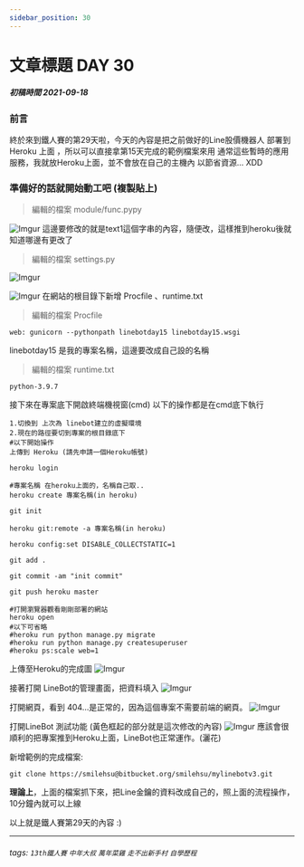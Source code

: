 ```yaml
---
sidebar_position: 30
---
```


# 文章標題 DAY 30

##### 初稿時間 2021-09-18

### 前言

終於來到鐵人賽的第29天啦，今天的內容是把之前做好的Line股價機器人
部署到Heroku 上面 ，所以可以直接拿第15天完成的範例檔案來用
通常這些暫時的應用服務，我就放Heroku上面，並不會放在自己的主機內
以節省資源... XDD

### 準備好的話就開始動工吧 (複製貼上)
>
>編輯的檔案 module/func.pypy

![Imgur](https://i.imgur.com/S3lthqH.png)
這邊要修改的就是text1這個字串的內容，隨便改，這樣推到heroku後就知道哪邊有更改了

>編輯的檔案 settings.py

![Imgur](https://i.imgur.com/mdzBfIq.png)

![Imgur](https://i.imgur.com/v5pVIPf.png)
在網站的根目錄下新增 Procfile 、runtime.txt
>編輯的檔案 Procfile

```
web: gunicorn --pythonpath linebotday15 linebotday15.wsgi
```

linebotday15 是我的專案名稱，這邊要改成自己設的名稱

>編輯的檔案 runtime.txt

```
python-3.9.7
```

接下來在專案底下開啟終端機視窗(cmd)
以下的操作都是在cmd底下執行

```
1.切換到 上次為 linebot建立的虛擬環境
2.現在的路徑要切到專案的根目錄底下
#以下開始操作
上傳到 Heroku (請先申請一個Heroku帳號)

heroku login

#專案名稱 在heroku上面的，名稱自己取..
heroku create 專案名稱(in heroku)

git init

heroku git:remote -a 專案名稱(in heroku)

heroku config:set DISABLE_COLLECTSTATIC=1

git add .

git commit -am "init commit"

git push heroku master

#打開瀏覽器觀看剛剛部署的網站
heroku open
#以下可省略
#heroku run python manage.py migrate
#heroku run python manage.py createsuperuser
#heroku ps:scale web=1
```

上傳至Heroku的完成圖
![Imgur](https://i.imgur.com/JpYd9Vs.png)

接著打開 LineBot的管理畫面，把資料填入
![Imgur](https://i.imgur.com/YTIPfHF.png)

打開網頁，看到 404...是正常的，因為這個專案不需要前端的網頁。
![Imgur](https://i.imgur.com/ORe6asC.png)

打開LineBot 測試功能 (黃色框起的部分就是這次修改的內容)
![Imgur](https://i.imgur.com/CDJCWlZ.png)
應該會很順利的把專案推到Heroku上面，LineBot也正常運作。(灑花)

新增範例的完成檔案:

```
git clone https://smilehsu@bitbucket.org/smilehsu/mylinebotv3.git
```

**理論上**，上面的檔案抓下來，把Line金鑰的資料改成自己的，照上面的流程操作，10分鐘內就可以上線

以上就是鐵人賽第29天的內容 :)  

---

###### tags: `13th鐵人賽` `中年大叔` `萬年菜雞` `走不出新手村` `自學歷程`
